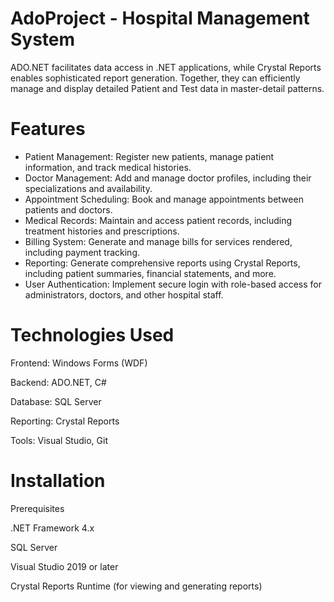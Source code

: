 # AdoProject - Hospital Management System
ADO.NET facilitates data access in .NET applications, while Crystal Reports
enables sophisticated report generation. Together, they can efficiently manage and display detailed Patient and Test data in master-detail patterns.
# Features
* Patient Management: Register new patients, manage patient information, and track medical histories.
* Doctor Management: Add and manage doctor profiles, including their specializations and availability.
* Appointment Scheduling: Book and manage appointments between patients and doctors.
* Medical Records: Maintain and access patient records, including treatment histories and prescriptions.
* Billing System: Generate and manage bills for services rendered, including payment tracking.
* Reporting: Generate comprehensive reports using Crystal Reports, including patient summaries, financial statements, and more.
* User Authentication: Implement secure login with role-based access for administrators, doctors, and other hospital staff.
# Technologies Used
Frontend: Windows Forms (WDF)

Backend: ADO.NET, C#

Database: SQL Server

Reporting: Crystal Reports

Tools: Visual Studio, Git



# Installation
Prerequisites

.NET Framework 4.x

SQL Server

Visual Studio 2019 or later

Crystal Reports Runtime (for viewing and generating reports)

